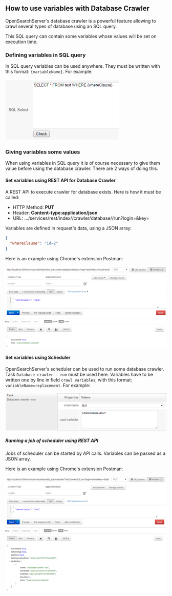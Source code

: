 ## How to use variables with Database Crawler

OpenSearchServer's database crawler is a powerful feature allowing to crawl several types of database using an SQL query.

This SQL query can contain some variables whose values will be set on execution time.

### Defining variables in SQL query

In SQL query variables can be used anywhere. They must be written with this format: `{variableName}`. For example:

![Defining one database variable](database_variables.png)

### Giving variables some values

When using variables in SQL query it is of course necessary to give them value before using the database crawler. There are 2 ways of doing this.

#### Set variables using REST API for Database Crawler

A REST API to execute crawler for database exists. Here is how it must be called:

* HTTP Method: **PUT**
* Header: **Content-type:application/json**
* URL: .../services/rest/index/<index name>/crawler/database/<crawl name>/run?login=<login>&key=<API key>

Variables are defined in request's data, using a JSON array:

```json
{
  "whereClause": "id=2"
}
```
Here is an example using Chrome's extension Postman:

![Example using POSTMAN](database_variables_postmanAPI1.png)

#### Set variables using Scheduler

OpenSearchServer's scheduler can be used to run some database crawler. Task `Database crawler - run` must be used here. Variables have to be written one by line in field `crawl variables`, with this format: `variableName=replacement`.
For example:

![Example using scheduler](database_variables_scheduler.png)

##### Running a job of scheduler using REST API

Jobs of scheduler can be started by API calls. Variables can be passed as a JSON array.

Here is an example using Chrome's extension Postman:

![Example using POSTMAN to start a job of scheduler](database_variables_postmanAPI2.png)